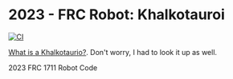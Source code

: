 # 2023 - FRC Robot: Khalkotauroi

[![CI](https://github.com/frc1711/2023-Robot-Name-TBD/actions/workflows/main.yml/badge.svg)](https://github.com/frc1711/2023-Robot-Name-TBD/actions/workflows/main.yml)


[What is a Khalkotaurio?](https://en.wikipedia.org/wiki/Khalkotauroi).  Don't worry, I had to look it up as well.

2023 FRC 1711 Robot Code

